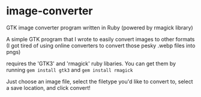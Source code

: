 # image-converter
GTK image converter program written in Ruby (powered by rmagick library)

A simple GTK program that I wrote to easily convert images to other formats
(I got tired of using online converters to convert those pesky .webp files into pngs)

requires the 'GTK3' and 'rmagick' ruby libaries. You can get them by running
```gem install gtk3``` and
```gem install rmagick```

Just choose an image file, select the filetype you'd like to convert to, select a save location, and click convert!


